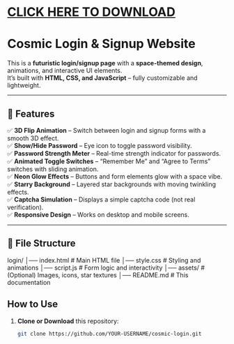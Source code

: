# [ **CLICK HERE TO DOWNLOAD** ](https://github.com/Php1801/Login-Sign-Up/archive/refs/heads/main.zip)

# Cosmic Login & Signup Website 

This is a **futuristic login/signup page** with a **space-themed design**, animations, and interactive UI elements.  
It’s built with **HTML, CSS, and JavaScript** – fully customizable and lightweight.

---

## 🚀 Features
✅ **3D Flip Animation** – Switch between login and signup forms with a smooth 3D effect.  
✅ **Show/Hide Password** – Eye icon to toggle password visibility.  
✅ **Password Strength Meter** – Real-time strength indicator for passwords.  
✅ **Animated Toggle Switches** – “Remember Me” and “Agree to Terms” switches with sliding animation.  
✅ **Neon Glow Effects** – Buttons and form elements glow with a space vibe.  
✅ **Starry Background** – Layered star backgrounds with moving twinkling effects.  
✅ **Captcha Simulation** – Displays a simple captcha code (not real verification).  
✅ **Responsive Design** – Works on desktop and mobile screens.

---

## 📂 File Structure
login/
│── index.html # Main HTML file
│── style.css # Styling and animations
│── script.js # Form logic and interactivity
│── assets/ # (Optional) Images, icons, star textures
│── README.md # This documentation 

## How to Use 
1. **Clone or Download** this repository:
   ```bash
   git clone https://github.com/YOUR-USERNAME/cosmic-login.git

